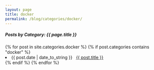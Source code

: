```yaml
---
layout: page
title: docker
permalink: /blog/categories/docker/
---
```


<h5>Posts by Category: {{ page.title }}</h5>

<div class="card">
  {% for post in site.categories.docker %}
    {% if post.categories contains "docker" %}
      <li class="category-posts">
        <span>{{ post.date | date_to_string }}</span>
        &nbsp;
        <a href="{{ post.url }}">{{ post.title }}</a>
      </li>
    {% endif %}
  {% endfor %}
</div>
